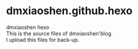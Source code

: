 dmxiaoshen.github.hexo
======================

dmxiaoshen hexo  
This is the source files of dmxiaoshen'blog.  
I upload this files for back-up.
